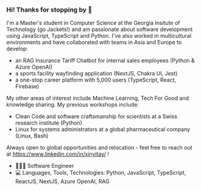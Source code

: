 ### Hi! Thanks for stopping by 👋

I'm a Master's student in Computer Science at the Georgia Insitute of Technology (go Jackets!) and am passionate about software development using JavaScript, TypeScript and Python. I've also worked in multicultural environments and have collaborated with teams in Asia and Europe to develop:
- an RAG Insurance Tariff Chatbot for internal sales employees (Python & Azure OpenAI)
- a sports facility wayfinding application (NextJS, Chakra UI, Jest)
- a one-stop career platform with 5,000 users (TypeScript, React, Firebase)

My other areas of interest include Machine Learning, Tech For Good and knowledge sharing. My previous workshops include:
- Clean Code and software craftsmanship for scientists at a Swiss research institute (Python)
- Linux for systems administrators at a global pharmaceutical company (Linux, Bash)

Always open to global opportunities and relocation - feel free to reach out at https://www.linkedin.com/in/xinyitay/ ! 

- 👩🏻‍💻  Software Engineer
- :computer: Languages, Tools, Technologies: Python, JavaScript, TypeScript, ReactJS, NextJS, Azure OpenAI, RAG

<!--
**xinyitay/xinyitay** is a ✨ _special_ ✨ repository because its `README.md` (this file) appears on your GitHub profile.

Here are some ideas to get you started:

- 🔭 I’m currently working on ...
- 🌱 I’m currently learning ...
- 👯 I’m looking to collaborate on ...
- 🤔 I’m looking for help with ...
- 💬 Ask me about ...
- 📫 How to reach me: ...
- 😄 Pronouns: ...
- ⚡ Fun fact: ...

-->
